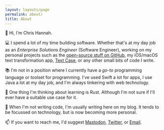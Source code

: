 ```yaml
---
layout: layouts/page
permalink: about/
title: About
---
```


👋 Hi, I'm Chris Hannah.

💻 I spend a lot of my time building software. Whether that's at my day job as an _Enterprise Solutions Engineer_ (Software Engineer), working on my personal projects such as the [open-source stuff on GitHub](https://github.com/chrishannah), my iOS/macOS text transformation app, [Text Case](https://textcase.app/), or any other small bits of code I write.

📚 I'm not in a position where I currently have a _go-to_ programming language or toolset for programming. I've used Swift a lot for apps, I use Java a lot at my day job, and I'm always tinkering with web technology.

🌱 One thing I'm thinking about learning is Rust. Although I'm not sure if I'll ever have a suitable use case for it.

📝 When I'm not writing code, I'm usually writing here on my blog. It tends to be focussed on technology, but is now becoming more personal.

📫 If you want to reach me, I'd suggest [Mastodon](https://bulbasaur.garden/@chris), [Twitter](https://twitter.com/chrishannah), or [Email](mailto:me@chrishannah.me?subject=Hi%2C%20Chris).
